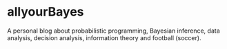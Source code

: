# allyourBayes
A personal blog about probabilistic programming, Bayesian inference, data analysis, decision analysis, information theory and football (soccer).
